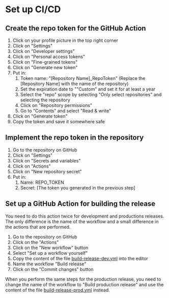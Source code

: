 ﻿# Set up CI/CD

## Create the repo token for the GitHub Action
1. Click on your profile picture in the top right corner
2. Click on "Settings"
3. Click on "Developer settings"
4. Click on "Personal access tokens"
5. Click on "Fine-grained tokens"
6. Click on "Generate new token"
7. Put in:
   1. Token name: "[Repository Name]_RepoToken" (Replace the [Repository Name] with the name of the repository)
   2. Set the expiration date to ""Custom" and set it for at least a year
   3. Select the "repo" scope by selecting "Only select repositories" and selecting the repository
   4. Click on "Repository permissions"
   5. Go to "Contents" and select "Read & write"
8. Click on "Generate token"
9. Copy the token and save it somewhere safe

## Implement the repo token in the repository
1. Go to the repository on GitHub
2. Click on "Settings"
3. Click on "Secrets and variables"
4. Click on "Actions"
5. Click on "New repository secret"
6. Put in:
   1. Name: REPO_TOKEN
   2. Secret: [The token you generated in the previous step]

## Set up a GitHub Action for building the release

You need to do this action twice for development and productions releases. The only difference is the name of the workflow and a small difference in the actions that are performed.

1. Go to the repository on GitHub
2. Click on the "Actions"
3. Click on the "New workflow" button
4. Select "Set up a workflow yourself"
5. Copy the content of the file [build-release-dev.yml](build-release-dev.yml) into the editor
6. Name the workflow "Build release"
7. Click on the "Commit changes" button

When you perform the same steps for the production release, you need to change the name of the workflow to "Build production release" and use the content of the file [build-release-prod.yml](build-release-prod.yml) instead.